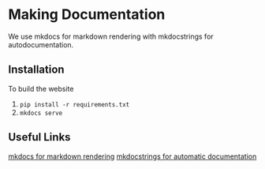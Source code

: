 # Making Documentation

We use mkdocs for markdown rendering with mkdocstrings for autodocumentation.

## Installation

To build the website
1. `pip install -r requirements.txt`
2. `mkdocs serve`

## Useful Links

[mkdocs for markdown rendering](https://www.mkdocs.org/user-guide/)
[mkdocstrings for automatic documentation](https://mkdocstrings.github.io/usage/)